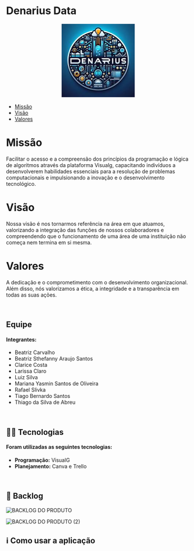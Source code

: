 # Denarius Data

<div align="center">
 <img src="./Logo.png"/>
</div>




* [Missão](#missão)
* [Visão](#visão)
* [Valores](#valores)

# Missão

Facilitar o acesso e a compreensão dos princípios da programação e lógica de algoritmos através da plataforma Visualg, capacitando indivíduos a desenvolverem habilidades essenciais para a resolução de problemas computacionais e impulsionando a inovação e o desenvolvimento tecnológico.

# Visão

Nossa visão é nos tornarmos referência na área em que atuamos, valorizando a integração das funções de nossos colaboradores e compreendendo que o funcionamento de uma área de uma instituição não começa nem termina em si mesma.

# Valores

A dedicação e o comprometimento com o desenvolvimento organizacional. Além disso, nós valorizamos a ética, a integridade e a transparência em todas as suas ações.


<br>

##  Equipe

#### **Integrantes:** 
- Beatriz Carvalho
- Beatriz Sthefanny Araujo Santos
- Clarice Costa
- Larissa Claro
- Luiz Silva
- Mariana Yasmin Santos de Oliveira
- Rafael Slivka
- Tiago Bernardo Santos
- Thiago da Silva de Abreu

<br>

## 👨‍💻 Tecnologias

#### Foram utilizadas as seguintes tecnologias:

- **Programação:** VisualG
- **Planejamento:** Canva e Trello

<br>

## 📃 Backlog



![BACKLOG DO PRODUTO](https://github.com/DenariusData/API-1sem/assets/163482399/2827e643-b8bc-43f5-9153-003ca8f60e2b)

![BACKLOG DO PRODUTO (2)](https://github.com/DenariusData/API-1sem/assets/163482399/de10d0aa-0d2c-48d1-8aa2-9824bdeeb929)



## ℹ️ Como usar a aplicação


